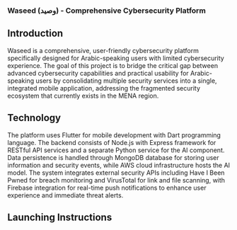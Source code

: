 ### Waseed (وصيد) - Comprehensive Cybersecurity Platform

## Introduction
Waseed is a comprehensive, user-friendly cybersecurity platform specifically designed for Arabic-speaking users with limited cybersecurity experience. The goal of this project is to bridge the critical gap between advanced cybersecurity capabilities and practical usability for Arabic-speaking users by consolidating multiple security services into a single, integrated mobile application, addressing the fragmented security ecosystem that currently exists in the MENA region.

## Technology 
The platform uses Flutter for mobile development with Dart programming language. The backend consists of Node.js with Express framework for RESTful API services and a separate Python service for the AI component. Data persistence is handled through MongoDB database for storing user information and security events, while AWS cloud infrastructure hosts the AI model. The system integrates external security APIs including Have I Been Pwned for breach monitoring and VirusTotal for link and file scanning, with Firebase integration for real-time push notifications to enhance user experience and immediate threat alerts.

## Launching Instructions
